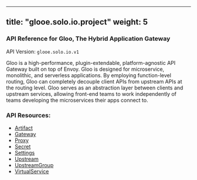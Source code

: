 
---
title: "glooe.solo.io.project"
weight: 5
---

<!-- Code generated by solo-kit. DO NOT EDIT. -->



### API Reference for Gloo, The Hybrid Application Gateway

API Version: `glooe.solo.io.v1`

Gloo is a high-performance, plugin-extendable, platform-agnostic API Gateway built on top of Envoy. Gloo is designed for microservice, monolithic, and serverless applications. By employing function-level routing, Gloo can completely decouple client APIs from upstream APIs at the routing level. Gloo serves as an abstraction layer between clients and upstream services, allowing front-end teams to work independently of teams developing the microservices their apps connect to.



### API Resources:
- [Artifact](../github.com/solo-io/gloo/projects/gloo/api/v1/artifact.proto.sk#artifact)
- [Gateway](../github.com/solo-io/gloo/projects/gateway/api/v1/gateway.proto.sk#gateway)
- [Proxy](../github.com/solo-io/gloo/projects/gloo/api/v1/proxy.proto.sk#proxy)
- [Secret](../github.com/solo-io/gloo/projects/gloo/api/v1/secret.proto.sk#secret)
- [Settings](../github.com/solo-io/gloo/projects/gloo/api/v1/settings.proto.sk#settings)
- [Upstream](../github.com/solo-io/gloo/projects/gloo/api/v1/upstream.proto.sk#upstream)
- [UpstreamGroup](../github.com/solo-io/gloo/projects/gloo/api/v1/proxy.proto.sk#upstreamgroup)
- [VirtualService](../github.com/solo-io/gloo/projects/gateway/api/v1/virtual_service.proto.sk#virtualservice)

<!-- Start of HubSpot Embed Code -->
<script type="text/javascript" id="hs-script-loader" async defer src="//js.hs-scripts.com/5130874.js"></script>
<!-- End of HubSpot Embed Code -->

